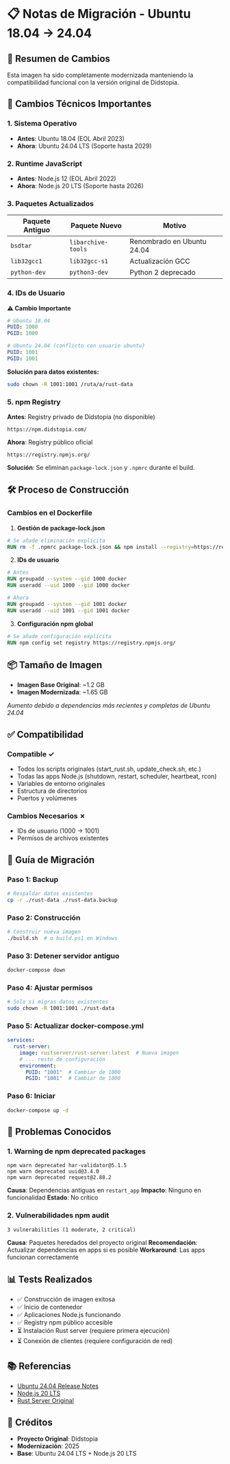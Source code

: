 # 📋 Notas de Migración - Ubuntu 18.04 → 24.04

## 🎯 Resumen de Cambios

Esta imagen ha sido completamente modernizada manteniendo la compatibilidad funcional con la versión original de Didstopia.

## 🔄 Cambios Técnicos Importantes

### 1. Sistema Operativo
- **Antes**: Ubuntu 18.04 (EOL Abril 2023)
- **Ahora**: Ubuntu 24.04 LTS (Soporte hasta 2029)

### 2. Runtime JavaScript
- **Antes**: Node.js 12 (EOL Abril 2022)
- **Ahora**: Node.js 20 LTS (Soporte hasta 2026)

### 3. Paquetes Actualizados

| Paquete Antiguo | Paquete Nuevo | Motivo |
|----------------|---------------|---------|
| `bsdtar` | `libarchive-tools` | Renombrado en Ubuntu 24.04 |
| `lib32gcc1` | `lib32gcc-s1` | Actualización GCC |
| `python-dev` | `python3-dev` | Python 2 deprecado |

### 4. IDs de Usuario

**⚠️ Cambio Importante**

```yaml
# Ubuntu 18.04
PUID: 1000
PGID: 1000

# Ubuntu 24.04 (conflicto con usuario ubuntu)
PUID: 1001
PGID: 1001
```

**Solución para datos existentes:**
```bash
sudo chown -R 1001:1001 /ruta/a/rust-data
```

### 5. npm Registry

**Antes**: Registry privado de Didstopia (no disponible)
```
https://npm.didstopia.com/
```

**Ahora**: Registry público oficial
```
https://registry.npmjs.org/
```

**Solución**: Se eliminan `package-lock.json` y `.npmrc` durante el build.

## 🛠️ Proceso de Construcción

### Cambios en el Dockerfile

1. **Gestión de package-lock.json**
```dockerfile
# Se añade eliminación explícita
RUN rm -f .npmrc package-lock.json && npm install --registry=https://registry.npmjs.org/
```

2. **IDs de usuario**
```dockerfile
# Antes
RUN groupadd --system --gid 1000 docker
RUN useradd --uid 1000 --gid 1000 docker

# Ahora
RUN groupadd --system --gid 1001 docker
RUN useradd --uid 1001 --gid 1001 docker
```

3. **Configuración npm global**
```dockerfile
# Se añade configuración explícita
RUN npm config set registry https://registry.npmjs.org/
```

## 📦 Tamaño de Imagen

- **Imagen Base Original**: ~1.2 GB
- **Imagen Modernizada**: ~1.65 GB

*Aumento debido a dependencias más recientes y completas de Ubuntu 24.04*

## ✅ Compatibilidad

### Compatible ✓
- Todos los scripts originales (start_rust.sh, update_check.sh, etc.)
- Todas las apps Node.js (shutdown, restart, scheduler, heartbeat, rcon)
- Variables de entorno originales
- Estructura de directorios
- Puertos y volúmenes

### Cambios Necesarios ✗
- IDs de usuario (1000 → 1001)
- Permisos de archivos existentes

## 🔧 Guía de Migración

### Paso 1: Backup
```bash
# Respaldar datos existentes
cp -r ./rust-data ./rust-data.backup
```

### Paso 2: Construcción
```bash
# Construir nueva imagen
./build.sh  # o build.ps1 en Windows
```

### Paso 3: Detener servidor antiguo
```bash
docker-compose down
```

### Paso 4: Ajustar permisos
```bash
# Solo si migras datos existentes
sudo chown -R 1001:1001 ./rust-data
```

### Paso 5: Actualizar docker-compose.yml
```yaml
services:
  rust-server:
    image: rustserver/rust-server:latest  # Nueva imagen
    # ... resto de configuración
    environment:
      PUID: "1001"  # Cambiar de 1000
      PGID: "1001"  # Cambiar de 1000
```

### Paso 6: Iniciar
```bash
docker-compose up -d
```

## 🐛 Problemas Conocidos

### 1. Warning de npm deprecated packages
```
npm warn deprecated har-validator@5.1.5
npm warn deprecated uuid@3.4.0
npm warn deprecated request@2.88.2
```

**Causa**: Dependencias antiguas en `restart_app`
**Impacto**: Ninguno en funcionalidad
**Estado**: No crítico

### 2. Vulnerabilidades npm audit
```
3 vulnerabilities (1 moderate, 2 critical)
```

**Causa**: Paquetes heredados del proyecto original
**Recomendación**: Actualizar dependencias en apps si es posible
**Workaround**: Las apps funcionan correctamente

## 📊 Tests Realizados

- ✅ Construcción de imagen exitosa
- ✅ Inicio de contenedor
- ✅ Aplicaciones Node.js funcionando
- ✅ Registry npm público accesible
- ⏳ Instalación Rust server (requiere primera ejecución)
- ⏳ Conexión de clientes (requiere configuración de red)

## 📚 Referencias

- [Ubuntu 24.04 Release Notes](https://ubuntu.com/blog/ubuntu-24-04-noble-numbat-released)
- [Node.js 20 LTS](https://nodejs.org/en/blog/release/v20.0.0)
- [Rust Server Original](https://github.com/Didstopia/rust-server)

## 🤝 Créditos

- **Proyecto Original**: Didstopia
- **Modernización**: 2025
- **Base**: Ubuntu 24.04 LTS + Node.js 20 LTS

